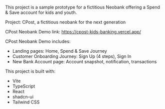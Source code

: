 This project is a sample prototype for a fictitious Neobank offering a Spend & Save account for kids and youth.

Project: CPost, a fictitious neobank for the next generation

CPost Neobank Demo link: https://cpost-kids-banking.vercel.app/

CPost Neobank Demo includes:
- Landing pages: Home, Spend & Save Journey
- Customer Onboarding Journey: Sign Up (4 steps), Sign In
- New Bank Account page: Account snapshot, notification, transactions
 
This project is built with:
- Vite
- TypeScript
- React
- shadcn-ui
- Tailwind CSS
